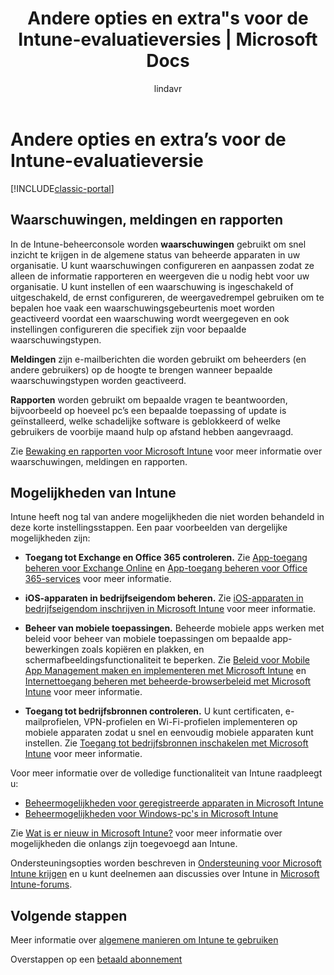 ﻿---
title: Andere opties en extra&quot;s voor de Intune-evaluatieversies | Microsoft Docs
description: Beschrijving van waarschuwingen, meldingen en rapporten, plus algemene mogelijkheden van Intune die u moet weten wanneer u zich aanmeldt voor een gratis evaluatieversie van Intune van 30 dagen
keywords: 
author: lindavr
ms.author: lindavr
manager: angrobe
ms.date: 11/29/2016
ms.topic: get-started-article
ms.prod: 
ms.service: microsoft-intune
ms.technology: 
ms.assetid: 170cd959-d35b-4129-ae60-117d7e881bc9
ms.suite: ems
ms.custom: intune-classic
translationtype: Human Translation
ms.sourcegitcommit: ab6d9b6b296fb4e1fb0aaa9496fede28976728dc
ms.openlocfilehash: 31788f18d983ab6b0fc57a93566bd43e6606f10f
ms.lasthandoff: 04/14/2017


---

# <a name="other-options-and-extras-for-intune-evaluation-subscriptions"></a>Andere opties en extra’s voor de Intune-evaluatieversie

[!INCLUDE[classic-portal](../includes/classic-portal.md)]

## <a name="alerts-notifications-and-reports"></a>Waarschuwingen, meldingen en rapporten
In de Intune-beheerconsole worden **waarschuwingen** gebruikt om snel inzicht te krijgen in de algemene status van beheerde apparaten in uw organisatie. U kunt waarschuwingen configureren en aanpassen zodat ze alleen de informatie rapporteren en weergeven die u nodig hebt voor uw organisatie. U kunt instellen of een waarschuwing is ingeschakeld of uitgeschakeld, de ernst configureren, de weergavedrempel gebruiken om te bepalen hoe vaak een waarschuwingsgebeurtenis moet worden geactiveerd voordat een waarschuwing wordt weergegeven en ook instellingen configureren die specifiek zijn voor bepaalde waarschuwingstypen.

**Meldingen** zijn e-mailberichten die worden gebruikt om beheerders (en andere gebruikers) op de hoogte te brengen wanneer bepaalde waarschuwingstypen worden geactiveerd.

**Rapporten** worden gebruikt om bepaalde vragen te beantwoorden, bijvoorbeeld op hoeveel pc’s een bepaalde toepassing of update is geïnstalleerd, welke schadelijke software is geblokkeerd of welke gebruikers de voorbije maand hulp op afstand hebben aangevraagd.

Zie [Bewaking en rapporten voor Microsoft Intune](/Intune/Deploy-Use/monitoring-and-reports-with-microsoft-intune) voor meer informatie over waarschuwingen, meldingen en rapporten.

## <a name="intune-capabilities"></a>Mogelijkheden van Intune
Intune heeft nog tal van andere mogelijkheden die niet worden behandeld in deze korte instellingsstappen. Een paar voorbeelden van dergelijke mogelijkheden zijn:

-   **Toegang tot Exchange en Office 365 controleren.** Zie [App-toegang beheren voor Exchange Online](https://docs.microsoft.com/intune/deploy-use/restrict-access-to-email-and-o365-services-with-microsoft-intune) en [App-toegang beheren voor Office 365-services](https://docs.microsoft.com/intune/deploy-use/restrict-access-to-email-and-o365-services-with-microsoft-intune) voor meer informatie.

-   **iOS-apparaten in bedrijfseigendom beheren.** Zie [iOS-apparaten in bedrijfseigendom inschrijven in Microsoft Intune](/Intune/Deploy-Use/enroll-corporate-owned-ios-devices-in-microsoft-intune) voor meer informatie.

-   **Beheer van mobiele toepassingen.** Beheerde mobiele apps werken met beleid voor beheer van mobiele toepassingen om bepaalde app-bewerkingen zoals kopiëren en plakken, en schermafbeeldingsfunctionaliteit te beperken. Zie [Beleid voor Mobile App Management maken en implementeren met Microsoft Intune](/Intune/Deploy-Use/create-and-deploy-mobile-app-management-policies-with-microsoft-intune) en [Internettoegang beheren met beheerde-browserbeleid met Microsoft Intune](/Intune/Deploy-Use/manage-internet-access-using-managed-browser-policies) voor meer informatie.

-   **Toegang tot bedrijfsbronnen controleren.** U kunt certificaten, e-mailprofielen, VPN-profielen en Wi-Fi-profielen implementeren op mobiele apparaten zodat u snel en eenvoudig mobiele apparaten kunt instellen. Zie [Toegang tot bedrijfsbronnen inschakelen met Microsoft Intune](/Intune/Deploy-Use/enable-access-to-company-resources-with-microsoft-intune) voor meer informatie.

Voor meer informatie over de volledige functionaliteit van Intune raadpleegt u:
- [Beheermogelijkheden voor geregistreerde apparaten in Microsoft Intune](/intune/get-started/mobile-device-management-capabilities-in-microsoft-intune)
- [Beheermogelijkheden voor Windows-pc's in Microsoft Intune](/intune/get-started/windows-pc-management-capabilities-in-microsoft-intune)

Zie [Wat is er nieuw in Microsoft Intune?](/Intune/Deploy-Use/whats-new-in-microsoft-intune) voor meer informatie over mogelijkheden die onlangs zijn toegevoegd aan Intune.

Ondersteuningsopties worden beschreven in [Ondersteuning voor Microsoft Intune krijgen](/Intune/Troubleshoot/how-to-get-support-for-microsoft-intune) en u kunt deelnemen aan discussies over Intune in [Microsoft Intune-forums](https://social.technet.microsoft.com/Forums/en-US/home?forum=microsoftintuneprod).

## <a name="next-steps"></a>Volgende stappen
Meer informatie over [algemene manieren om Intune te gebruiken](common-ways-to-use-intune.md)

Overstappen op een [betaald abonnement](get-started-with-a-30-day-trial-of-microsoft-intune-step-7.md)

